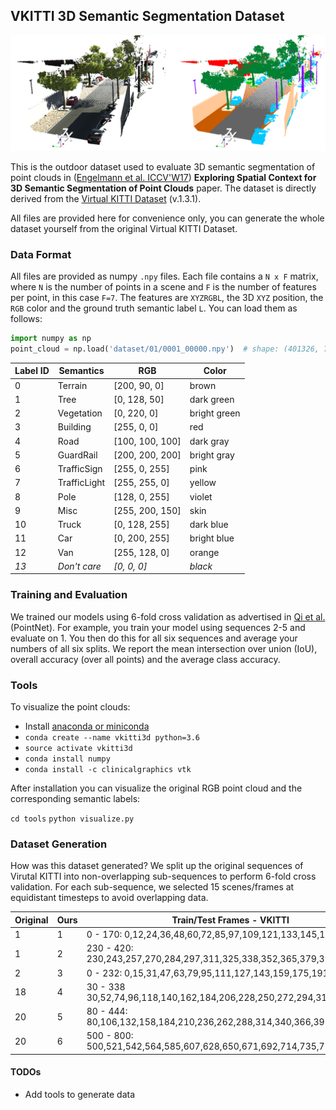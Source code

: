 ## VKITTI 3D Semantic Segmentation Dataset

![VKITTI3D](doc/teaser.png)

This is the outdoor dataset used to evaluate 3D semantic segmentation of point clouds in ([Engelmann et al. ICCV'W17](https://www.vision.rwth-aachen.de/page/3dsemseg)) **Exploring Spatial Context for 3D Semantic Segmentation of Point Clouds** paper.
The dataset is directly derived from the [Virtual KITTI Dataset](http://www.europe.naverlabs.com/Research/Computer-Vision/Proxy-Virtual-Worlds) (v.1.3.1).

All files are provided here for convenience only, you can generate the whole dataset yourself from the original Virtual KITTI Dataset.

### Data Format
All files are provided as numpy ```.npy``` files.
Each file contains a ```N x F``` matrix, where ```N``` is the number of points in a scene and ```F``` is the number of features per point, in this case ```F=7```.
The features are ```XYZRGBL```, the 3D ```XYZ``` position, the ```RGB``` color and the ground truth semantic label ```L```. 
You can load them as follows:
```python
import numpy as np
point_cloud = np.load('dataset/01/0001_00000.npy')  # shape: (401326, 7)
```

| Label ID | Semantics  | RGB             | Color       |
|----------|------------|-----------------|-------------|
| 0  | Terrain          | [200, 90, 0]    | brown       |
| 1  | Tree             | [0, 128, 50]    | dark green  |
| 2  | Vegetation       | [0, 220, 0]     | bright green|
| 3  | Building         | [255, 0, 0]     | red         |
| 4  | Road             | [100, 100, 100] | dark gray   |
| 5  | GuardRail        | [200, 200, 200] | bright gray |
| 6  | TrafficSign      | [255, 0, 255]   | pink        |
| 7  | TrafficLight     | [255, 255, 0]   | yellow      |
| 8  | Pole             | [128, 0, 255]   | violet      |
| 9  | Misc             | [255, 200, 150] | skin        |
| 10 | Truck            | [0, 128, 255]   | dark blue   |
| 11 | Car              | [0, 200, 255]   | bright blue |
| 12 | Van              | [255, 128, 0]   | orange      |
| *13* | *Don't care*       | *[0, 0, 0]*      | *black*      |

### Training and Evaluation
We trained our models using 6-fold cross validation as advertised in [Qi et al.](https://arxiv.org/pdf/1612.00593.pdf) (PointNet). For example, you train your model using sequences 2-5 and evaluate on 1. You then do this for all six sequences and average your numbers of all six splits.
We report the mean intersection over union (IoU), overall accuracy (over all points) and the average class accuracy.

### Tools
To visualize the point clouds:

* Install [anaconda or miniconda](https://conda.io/docs/user-guide/install/index.html)
* ```conda create --name vkitti3d python=3.6```
* ```source activate vkitti3d```
* ```conda install numpy```
* ```conda install -c clinicalgraphics vtk```

After installation you can visualize the original RGB point cloud and the corresponding semantic labels:

```cd tools```
```python visualize.py```

### Dataset Generation
How was this dataset generated?
We split up the original sequences of Virutal KITTI into non-overlapping sub-sequences to perform 6-fold cross validation.
For each sub-sequence, we selected 15 scenes/frames at equidistant timesteps to avoid overlapping data.

| Original | Ours | Train/Test Frames - VKITTI |
|---|---|---|
|  1  | 1 |     0 - 170: 0,12,24,36,48,60,72,85,97,109,121,133,145,157, 170 |
|  1  | 2 | 230 - 420: 230,243,257,270,284,297,311,325,338,352,365,379,392,406,420 |
|  2  | 3 |     0 - 232: 0,15,31,47,63,79,95,111,127,143,159,175,191,207,223 |
| 18 | 4 |   30 - 338 30,52,74,96,118,140,162,184,206,228,250,272,294,316,338 |
| 20 | 5 |   80 - 444: 80,106,132,158,184,210,236,262,288,314,340,366,392,418,444 |
| 20 | 6 | 500 - 800: 500,521,542,564,585,607,628,650,671,692,714,735,757,778,800 |

#### TODOs
* Add tools to generate data

